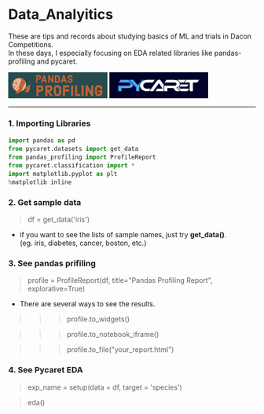 # Data_Analyitics

These are tips and records about studying basics of ML and trials in Dacon Competitions.</br>
In these days, I especially focusing on EDA related libraries like pandas-profiling and pycaret.


<a href="https://pypi.org/project/pandas-profiling/" target="_blank" rel="noreferrer noopener"><img src="./img/pandas_profiling.png" width="40%" height="30%" title="pandas-profiling" alt="pandas-profiling"></img></a>
<a href ="https://pycaret.org/" target="_blank" rel="noreferrer noopener"><img src="./img/pycaret.png" width="40%" height="30%" title="pycaret" alt="pycaret"></img></a>

---


### 1. Importing Libraries

```python
import pandas as pd
from pycaret.datasets import get_data
from pandas_profiling import ProfileReport
from pycaret.classification import *
import matplotlib.pyplot as plt
%matplotlib inline
```
### 2. Get sample data

> df = get_data('iris')
* if you want to see the lists of sample names, just try **get_data()**.<br>
  (eg. iris, diabetes, cancer, boston, etc.)


### 3. See pandas prifiling

>profile = ProfileReport(df, title="Pandas Profiling Report", explorative=True)

* There are several ways to see the results.

>>>profile.to_widgets()

>>>profile.to_notebook_iframe()

>>>profile.to_file("your_report.html")


### 4. See Pycaret EDA

> exp_name = setup(data = df,  target = 'species')

> eda()

